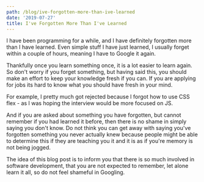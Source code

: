 ```yaml
---
path: /blog/ive-forgotten-more-than-ive-learned
date: '2019-07-27'
title: I've Forgotten More Than I've Learned
---
```

I have been programming for a while, and I have definitely forgotten more than I have learned. Even simple stuff I have just learned, I usually forget within a couple of hours, meaning I have to Google it again. 

Thankfully once you learn something once, it is a lot easier to learn again. So don't worry if you forget something, but having said this, you should make an effort to keep your knowledge fresh if you can. If you are applying for jobs its hard to know what you should have fresh in your mind. 

For example, I pretty much got rejected because I forgot how to use CSS flex - as I was hoping the interview would be more focused on JS. 

And if you are asked about something you have forgotten, but cannot remember if you had learned it before, then there is no shame in simply saying you don't know. Do not think you can get away with saying you've forgotten something you never actually knew because people might be able to determine this if they are teaching you it and it is as if you're memory is not being jogged. 

The idea of this blog post is to inform you that there is so much involved in software development, that you are not expected to remember, let alone learn it all, so do not feel shameful in Googling. 
